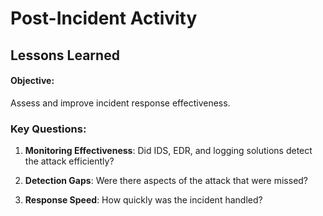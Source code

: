 # Post-Incident Activity

## Lessons Learned

#### Objective:
Assess and improve incident response effectiveness.

### Key Questions:

1. **Monitoring Effectiveness**: Did IDS, EDR, and logging solutions detect the attack efficiently?

2. **Detection Gaps**: Were there aspects of the attack that were missed?

3. **Response Speed**: How quickly was the incident handled?

